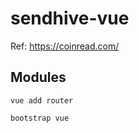 # sendhive-vue

Ref: https://coinread.com/

## Modules

```
vue add router
```

```
bootstrap vue
```
